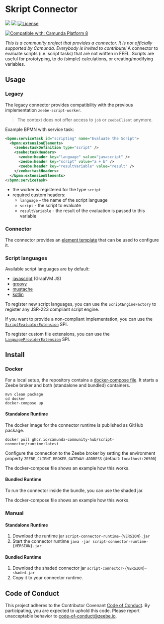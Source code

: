 # Skript Connector

[![](https://img.shields.io/badge/Community%20Extension-An%20open%20source%20community%20maintained%20project-FF4700)](https://github.com/camunda-community-hub/community)
[![](https://img.shields.io/badge/Lifecycle-Stable-brightgreen)](https://github.com/Camunda-Community-Hub/community/blob/main/extension-lifecycle.md#stable-)
[![License](https://img.shields.io/badge/License-Apache%202.0-blue.svg)](https://opensource.org/licenses/Apache-2.0)

[![Compatible with: Camunda Platform 8](https://img.shields.io/badge/Compatible%20with-Camunda%20Platform%208-0072Ce)](https://github.com/camunda-community-hub/community/blob/main/extension-lifecycle.md#compatiblilty)

_This is a community project that provides a connector. It is not officially supported by Camunda. Everybody is invited to contribute!_
A connector to evaluate scripts (i.e. script tasks) that are not written in FEEL. Scripts are useful for prototyping, to do (simple) calculations, or creating/modifying variables.

## Usage

### Legacy

The legacy connector provides compatibility with the previous implementation `zeebe-script-worker`.

>The context does not offer access to `job` or `zeebeClient` anymore.

Example BPMN with service task:

```xml
<bpmn:serviceTask id="scripting" name="Evaluate the Script">
  <bpmn:extensionElements>
    <zeebe:taskDefinition type="script" />
    <zeebe:taskHeaders>
      <zeebe:header key="language" value="javascript" />
      <zeebe:header key="script" value="a + b" />
      <zeebe:header key="resultVariable" value="result" />
    </zeebe:taskHeaders>
  </bpmn:extensionElements>
</bpmn:serviceTask>
```

* the worker is registered for the type `script`
* required custom headers:
  * `language` - the name of the script language
  * `script` - the script to evaluate
  * `resultVariable` - the result of the evaluation is passed to this variable

### Connector

The connector provides an [element template](./connector/element-templates/script-connector.json) that can be used to configure it.

### Script languages

Available script languages are by default:
* [javascript](https://www.graalvm.org/) (GraalVM JS)
* [groovy](http://groovy-lang.org/)
* [mustache](http://mustache.github.io/mustache.5.html)
* [kotlin](https://kotlinlang.org/)

To register new script languages, you can use the `ScriptEngineFactory` to register any JSR-223 compliant script engine.

If you want to provide a non-compliant implementation, you can use the [`ScriptEvaluatorExtension`](./connector/src/main/java/io/camunda/community/connector/script/spi/ScriptEvaluatorExtension.java) SPI.

To register custom file extensions, you can use the [`LanguageProviderExtension`](./connector/src/main/java/io/camunda/community/connector/script/spi/LanguageProviderExtension.java) SPI.

## Install

### Docker

For a local setup, the repository contains a [docker-compose file](docker/docker-compose.yml). It starts a Zeebe broker and both (standalone and bundled) containers.

```
mvn clean package
cd docker
docker-compose up
```

#### Standalone Runtime

The docker image for the connector runtime is published as GitHub package.

```
docker pull ghcr.io/camunda-community-hub/script-connector/runtime:latest
```

Configure the connection to the Zeebe broker by setting the environment property `ZEEBE_CLIENT_BROKER_GATEWAY-ADDRESS` (default: `localhost:26500`)

The docker-compose file shows an example how this works.

#### Bundled Runtime

To run the connector inside the bundle, you can use the shaded jar.

The docker-compose file shows an example how this works.

### Manual

#### Standalone Runtime

1. Download the runtime jar `script-connector-runtime-{VERSION}.jar`
2. Start the connector runtime `java -jar script-connector-runtime-{VERSION}.jar`

#### Bundled Runtime

1. Download the shaded connector jar  `script-connector-{VERSION}-shaded.jar`
2. Copy it to your connector runtime.

## Code of Conduct

This project adheres to the Contributor Covenant [Code of
Conduct](/CODE_OF_CONDUCT.md). By participating, you are expected to uphold
this code. Please report unacceptable behavior to code-of-conduct@zeebe.io.
